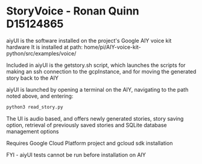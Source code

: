 # StoryVoice - Ronan Quinn D15124865

aiyUI is the software installed on the project's Google AIY voice kit hardware
It is installed at path:
home/pi/AIY-voice-kit-python/src/examples/voice/

Included in aiyUI is the getstory.sh script, which launches the scripts for making an ssh connection to the
gcpInstance, and for moving the generated story back to the AIY

aiyUI is launched by opening a terminal on the AIY, navigating to the path noted above, and entering:

```python
python3 read_story.py
```

The UI is audio based, and offers newly generated stories, story saving option, retrieval of previously saved stories
and SQLite database management options

Requires Google Cloud Platform project and gcloud sdk installation

FYI - aiyUI tests cannot be run before installation on AIY
